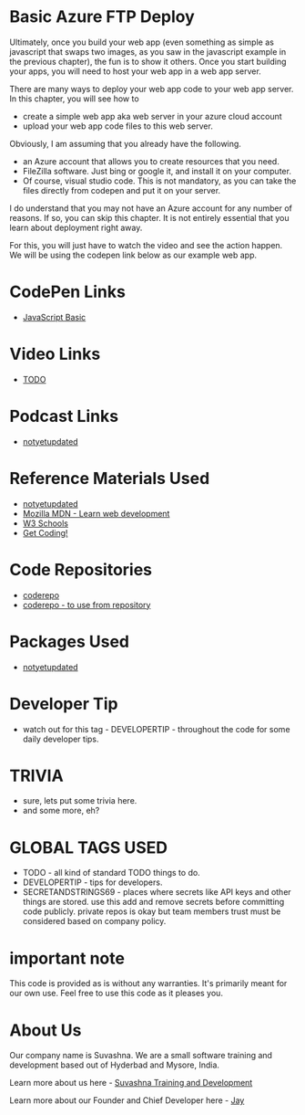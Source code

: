 # Basic Azure FTP Deploy

Ultimately, once you build your web app (even something as simple as javascript that swaps two images, as you saw in the javascript example in the previous chapter), the fun is to show it others. Once you start building your apps, you will need to host your web app in a web app server. 

There are many ways to deploy your web app code to your web app server. In this chapter, you will see how to 

* create a simple web app aka web server in your azure cloud account
* upload your web app code files to this web server. 

Obviously, I am assuming that you already have the following. 

* an Azure account that allows you to create resources that you need.
* FileZilla software. Just bing or google it, and install it on your computer.
* Of course, visual studio code. This is not mandatory, as you can take the files directly from codepen and put it on your server. 

I do understand that you may not have an Azure account for any number of reasons. If so, you can skip this chapter. It is not entirely essential that you learn about deployment right away. 

For this, you will just have to watch the video and see the action happen. We will be using the codepen link below as our example web app.

# CodePen Links

* [JavaScript Basic](https://codepen.io/jay-pancodu/pen/MWKwmez)

# Video Links

* [TODO](Link)

# Podcast Links

* [notyetupdated](Link)

# Reference Materials Used 

* [notyetupdated](Link)
* [Mozilla MDN - Learn web development](https://developer.mozilla.org/en-US/docs/Learn)
* [W3 Schools](https://www.w3schools.com)
* [Get Coding!](https://getcodingkids.com/missions/)

# Code Repositories

* [coderepo](https://github.com/Suvashna-Training-and-Development/Tutorials/tree/master/WebCode/foldername/)
* [coderepo - to use from repository](../WebCode/foldername/)

# Packages Used 

* [notyetupdated](Link)

# Developer Tip 

* watch out for this tag - DEVELOPERTIP - throughout the code for some daily developer tips.

# TRIVIA 

* sure, lets put some trivia here.
* and some more, eh?

# GLOBAL TAGS USED

* TODO - all kind of standard TODO things to do. 
* DEVELOPERTIP - tips for developers.
* SECRETANDSTRINGS69 - places where secrets like API keys and other things are stored. use this add and remove secrets before committing code publicly. private repos is okay but team members trust must be considered based on company policy. 

# important note 

This code is provided as is without any warranties. It's primarily meant for our own use. Feel free to use this code as it pleases you.

# About Us

Our company name is Suvashna. We are a small software training and development based out of Hyderbad and Mysore, India. 

Learn more about us here - [Suvashna Training and Development](https://suvashna.com)

Learn more about our Founder and Chief Developer here - [Jay](http://thechalakas.com)